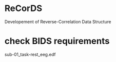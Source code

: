 # ReCorDS
Developement of Reverse-Correlation Data Structure

# check BIDS requirements 
sub-01_task-rest_eeg.edf
